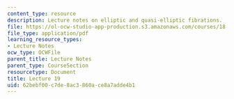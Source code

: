 ```yaml
---
content_type: resource
description: Lecture notes on elliptic and quasi-elliptic fibrations.
file: https://ol-ocw-studio-app-production.s3.amazonaws.com/courses/18-727-topics-in-algebraic-geometry-algebraic-surfaces-spring-2008/62bebf00c7de8ac3860ace8a7adde4b1_lect19.pdf
file_type: application/pdf
learning_resource_types:
- Lecture Notes
ocw_type: OCWFile
parent_title: Lecture Notes
parent_type: CourseSection
resourcetype: Document
title: Lecture 19
uid: 62bebf00-c7de-8ac3-860a-ce8a7adde4b1
---
```

